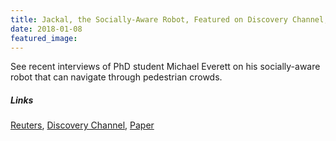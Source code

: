 ```yaml
---
title: Jackal, the Socially-Aware Robot, Featured on Discovery Channel, Reuters
date: 2018-01-08
featured_image: 
---
```


See recent interviews of PhD student Michael Everett on his socially-aware robot that can navigate through pedestrian crowds.

##### Links

[Reuters](https://reut.rs/2Ai5zjp), [Discovery Channel](https://review.bellmedia.ca/view/1457702297), [Paper](https://arxiv.org/abs/1703.08862)